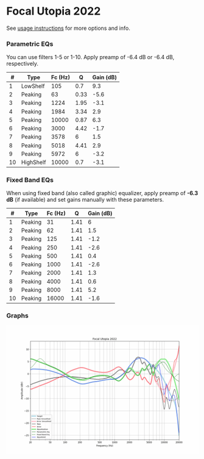 # Focal Utopia 2022
See [usage instructions](https://github.com/jaakkopasanen/AutoEq#usage) for more options and info.

### Parametric EQs
You can use filters 1-5 or 1-10. Apply preamp of -6.4 dB or -6.4 dB, respectively.

|   # | Type      |   Fc (Hz) |    Q |   Gain (dB) |
|-----|-----------|-----------|------|-------------|
|   1 | LowShelf  |       105 | 0.7  |         9.3 |
|   2 | Peaking   |        63 | 0.33 |        -5.6 |
|   3 | Peaking   |      1224 | 1.95 |        -3.1 |
|   4 | Peaking   |      1984 | 3.34 |         2.9 |
|   5 | Peaking   |     10000 | 0.87 |         6.3 |
|   6 | Peaking   |      3000 | 4.42 |        -1.7 |
|   7 | Peaking   |      3578 | 6    |         1.5 |
|   8 | Peaking   |      5018 | 4.41 |         2.9 |
|   9 | Peaking   |      5972 | 6    |        -3.2 |
|  10 | HighShelf |     10000 | 0.7  |        -3.1 |

### Fixed Band EQs
When using fixed band (also called graphic) equalizer, apply preamp of **-6.3 dB** (if available) and set gains manually with these parameters.

|   # | Type    |   Fc (Hz) |    Q |   Gain (dB) |
|-----|---------|-----------|------|-------------|
|   1 | Peaking |        31 | 1.41 |         6   |
|   2 | Peaking |        62 | 1.41 |         1.5 |
|   3 | Peaking |       125 | 1.41 |        -1.2 |
|   4 | Peaking |       250 | 1.41 |        -2.6 |
|   5 | Peaking |       500 | 1.41 |         0.4 |
|   6 | Peaking |      1000 | 1.41 |        -2.6 |
|   7 | Peaking |      2000 | 1.41 |         1.3 |
|   8 | Peaking |      4000 | 1.41 |         0.6 |
|   9 | Peaking |      8000 | 1.41 |         5.2 |
|  10 | Peaking |     16000 | 1.41 |        -1.6 |

### Graphs
![](./Focal%20Utopia%202022.png)
